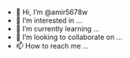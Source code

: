 - 👋 Hi, I’m @amir5678w
- 👀 I’m interested in ...
- 🌱 I’m currently learning ...
- 💞️ I’m looking to collaborate on ...
- 📫 How to reach me ...

<!---
amir5678w/amir5678w is a ✨ special ✨ repository because its `README.md` (this file) appears on your GitHub profile.
You can click the Preview link to take a look at your changes.
--->
